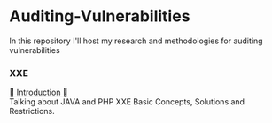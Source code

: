 # Auditing-Vulnerabilities
In this repository I'll host my research and methodologies for auditing vulnerabilities 


### XXE 
[📝 Introduction 📝](https://github.com/OlivierLaflamme/AuditingVulnerabilities/blob/master/Auditing_XXE_Vulnerabilities/Introduction.md)      
Talking about JAVA and PHP XXE Basic Concepts, Solutions and Restrictions.
